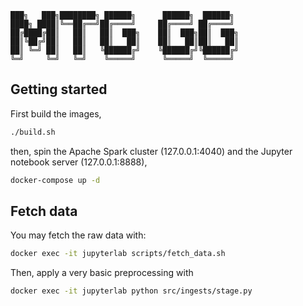 ```
███╗   ███╗████████╗ ██████╗      ██████╗  ██████╗ 
████╗ ████║╚══██╔══╝██╔════╝     ██╔════╝ ██╔════╝ 
██╔████╔██║   ██║   ██║  ███╗    ██║  ███╗██║  ███╗
██║╚██╔╝██║   ██║   ██║   ██║    ██║   ██║██║   ██║
██║ ╚═╝ ██║   ██║   ╚██████╔╝    ╚██████╔╝╚██████╔╝
╚═╝     ╚═╝   ╚═╝    ╚═════╝      ╚═════╝  ╚═════╝ 
```
## Getting started

First build the images,
```bash
./build.sh
```

then, spin the Apache Spark cluster (127.0.0.1:4040) and the Jupyter notebook server (127.0.0.1:8888),
```bash
docker-compose up -d
```

## Fetch data

You may fetch the raw data with:

```bash
docker exec -it jupyterlab scripts/fetch_data.sh
```

Then, apply a very basic preprocessing with

```bash
docker exec -it jupyterlab python src/ingests/stage.py
```
